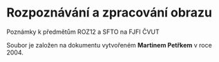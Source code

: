 # Rozpoznávání a zpracování obrazu
Poznámky k předmětům ROZ12 a SFTO na FJFI ČVUT

Soubor je založen na dokumentu vytvořeném **Martinem Petřkem** v roce 2004.